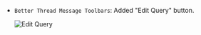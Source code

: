 <items-block data-variant="new">

- `Better Thread Message Toolbars`: Added "Edit Query" button.

  ![Edit Query](https://i.imgur.com/dDHhCcC.png)

</items-block>
